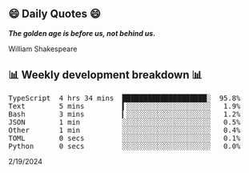 ## 😄 Daily Quotes 😄

_**The golden age is before us, not behind us.**_

William Shakespeare



## 📊 Weekly development breakdown 📊

<pre>TypeScript  4 hrs 34 mins  ████████████████████░  95.8%
Text        5 mins         ▍░░░░░░░░░░░░░░░░░░░░   1.9%
Bash        3 mins         ▎░░░░░░░░░░░░░░░░░░░░   1.2%
JSON        1 min          ░░░░░░░░░░░░░░░░░░░░░   0.5%
Other       1 min          ░░░░░░░░░░░░░░░░░░░░░   0.4%
TOML        0 secs         ░░░░░░░░░░░░░░░░░░░░░   0.1%
Python      0 secs         ░░░░░░░░░░░░░░░░░░░░░   0.0%</pre>

2/19/2024